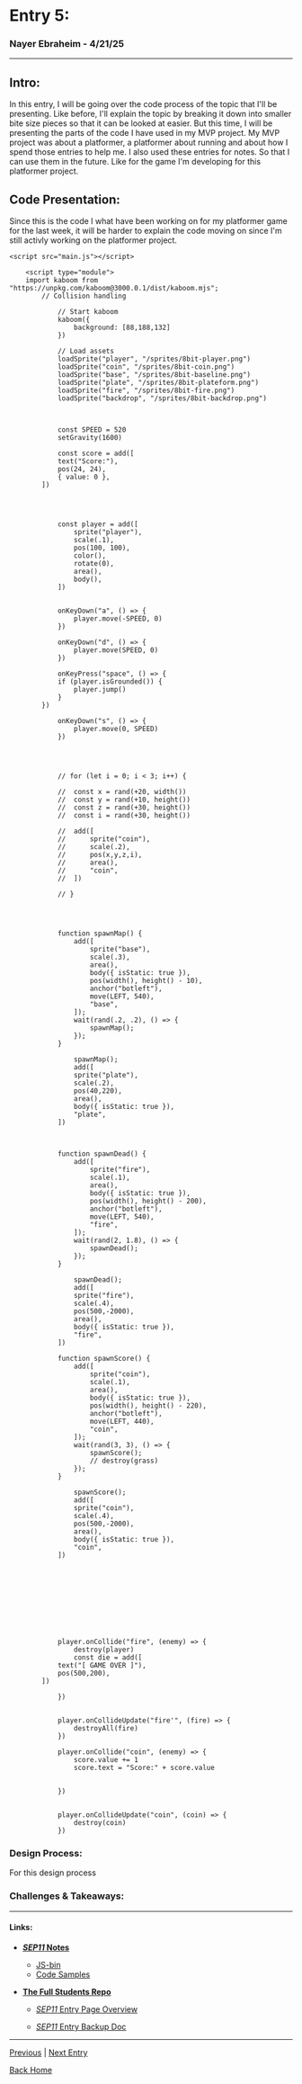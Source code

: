 # **Entry 5:**
### **Nayer Ebraheim - 4/21/25**

---

## **Intro:**

In this entry, I will be going over the code process of the topic that I'll be presenting. Like before, I'll explain the topic by breaking it down into smaller bite size pieces so that it can be looked at easier. But this time, I will be presenting the parts of the code I have used in my MVP project. My MVP project was about a platformer, a platformer about running and about how I spend those entries to help me. I also used these entries for notes. So that I can use them in the future. Like for the game I'm developing for this platformer project.   

## **Code Presentation:**

Since this is the code I what have been working on for my platformer game for the last week, it will be harder to explain the code moving on since I'm still activly working on the platformer project.       

```JS
<script src="main.js"></script>

	<script type="module">
	import kaboom from "https://unpkg.com/kaboom@3000.0.1/dist/kaboom.mjs";
		// Collision handling

			// Start kaboom
			kaboom({
				background: [88,188,132]
			})

			// Load assets
			loadSprite("player", "/sprites/8bit-player.png")
			loadSprite("coin", "/sprites/8bit-coin.png")
			loadSprite("base", "/sprites/8bit-baseline.png")
			loadSprite("plate", "/sprites/8bit-plateform.png")
			loadSprite("fire", "/sprites/8bit-fire.png")
			loadSprite("backdrop", "/sprites/8bit-backdrop.png")



			const SPEED = 520
			setGravity(1600)

			const score = add([
			text("Score:"),
			pos(24, 24),
			{ value: 0 },
		])




			const player = add([
				sprite("player"),
				scale(.1),
				pos(100, 100),
				color(),
				rotate(0),
				area(),
				body(),
			])


			onKeyDown("a", () => {
				player.move(-SPEED, 0)
			})

			onKeyDown("d", () => {
				player.move(SPEED, 0)
			})

			onKeyPress("space", () => {
			if (player.isGrounded()) {
				player.jump()
			}
		})

			onKeyDown("s", () => {
				player.move(0, SPEED)
			})




			// for (let i = 0; i < 3; i++) {

			// 	const x = rand(+20, width())
			// 	const y = rand(+10, height())
			// 	const z = rand(+30, height())
			// 	const i = rand(+30, height())

			// 	add([
			// 		sprite("coin"),
			// 		scale(.2),
			// 		pos(x,y,z,i),
			// 		area(),
			// 		"coin",
			// 	])

			// }




			function spawnMap() {
				add([
					sprite("base"),
					scale(.3),
					area(),
					body({ isStatic: true }),
					pos(width(), height() - 10),
					anchor("botleft"),
					move(LEFT, 540),
					"base",
				]);
				wait(rand(.2, .2), () => {
					spawnMap();
				});
			}

				spawnMap();
				add([
				sprite("plate"),
				scale(.2),
				pos(40,220),
				area(),
				body({ isStatic: true }),
				"plate",
			])



			function spawnDead() {
				add([
					sprite("fire"),
					scale(.1),
					area(),
					body({ isStatic: true }),
					pos(width(), height() - 200),
					anchor("botleft"),
					move(LEFT, 540),
					"fire",
				]);
				wait(rand(2, 1.8), () => {
					spawnDead();
				});
			}

				spawnDead();
				add([
				sprite("fire"),
				scale(.4),
				pos(500,-2000),
				area(),
				body({ isStatic: true }),
				"fire",
			])

			function spawnScore() {
				add([
					sprite("coin"),
					scale(.1),
					area(),
					body({ isStatic: true }),
					pos(width(), height() - 220),
					anchor("botleft"),
					move(LEFT, 440),
					"coin",
				]);
				wait(rand(3, 3), () => {
					spawnScore();
					// destroy(grass)
				});
			}

				spawnScore();
				add([
				sprite("coin"),
				scale(.4),
				pos(500,-2000),
				area(),
				body({ isStatic: true }),
				"coin",
			])










			player.onCollide("fire", (enemy) => {
				destroy(player)
				const die = add([
			text("[ GAME OVER ]"),
			pos(500,200),
		])

			})


			player.onCollideUpdate("fire'", (fire) => {
				destroyAll(fire)
			})

			player.onCollide("coin", (enemy) => {
				score.value += 1
				score.text = "Score:" + score.value


			})


			player.onCollideUpdate("coin", (coin) => {
				destroy(coin)
			})
```


### **Design Process:** 

For this design process

### **Challenges & Takeaways:**

---


#### **__Links:__**


* [**_SEP11_ Notes**](https://docs.google.com/document/d/1Q65VlDlA7tV9fuXP8XF-dxXL7TYyunfjoUTJqYvnTyI/edit)

    * [JS-bin](https://jsbin.com/?js,output)
    * [Code Samples](https://docs.google.com/document/d/1-mfcBeP-TTHBOmmZzVRX3DUNUvo62zFFuJiPtEnw_aw/edit)

* [**The Full Students Repo**](https://github.com/hstatsep-students/)

    * [_SEP11_ Entry Page Overview](https://github.com/nayere6342/sep11-freedom-project/tree/main)

    * [_SEP11_ Entry Backup Doc](https://docs.google.com/document/d/1YnfwCAMGU6oB6WFvHh2m1oW8arNfXkU21ra7zhBruOA/edit?tab=t.0)


---

[Previous](entry01.md) | [Next Entry](entry03.md)

[Back Home](../README.md)





